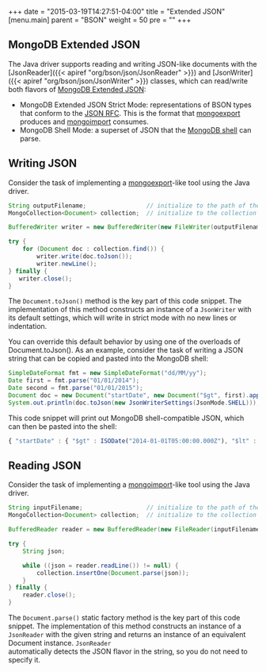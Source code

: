 +++
date = "2015-03-19T14:27:51-04:00"
title = "Extended JSON"
[menu.main]
  parent = "BSON"
  weight = 50
  pre = "<i class='fa'></i>"
+++

## MongoDB Extended JSON

The Java driver supports reading and writing JSON-like documents with the [JsonReader]({{< apiref "org/bson/json/JsonReader" >}}) and
[JsonWriter]({{< apiref "org/bson/json/JsonWriter" >}}) classes, which can read/write both flavors of 
[MongoDB Extended JSON](http://docs.mongodb.org/manual/reference/mongodb-extended-json/): 

- MongoDB Extended JSON Strict Mode: representations of BSON types that conform to the [JSON RFC](http://www.json.org/). This is the 
format that [mongoexport](http://docs.mongodb.org/manual/reference/program/mongoexport/) produces and 
[mongoimport](http://docs.mongodb.org/manual/reference/program/mongoimport/) consumes.
- MongoDB Shell Mode: a superset of JSON that the 
[MongoDB shell](http://docs.mongodb.org/manual/tutorial/getting-started-with-the-mongo-shell/) can parse. 
 

## Writing JSON

Consider the task of implementing a [mongoexport](http://docs.mongodb.org/manual/reference/program/mongoexport/)-like tool using the 
Java driver.  
    
```java
String outputFilename;                 // initialize to the path of the file to write to
MongoCollection<Document> collection;  // initialize to the collection from which you want to query

BufferedWriter writer = new BufferedWriter(new FileWriter(outputFilename));

try {
    for (Document doc : collection.find()) {
        writer.write(doc.toJson());
        writer.newLine();
} finally {
   writer.close();
}
```

The `Document.toJson()` method is the key part of this code snippet.  The implementation of this method constructs an instance of a 
`JsonWriter` with its default settings, which will write in strict mode with no new lines or indentation.

You can override this default behavior by using one of the overloads of Document.toJson().  As an example, consider the task of writing a
 JSON string that can be copied and pasted into the MongoDB shell:
 
```java
SimpleDateFormat fmt = new SimpleDateFormat("dd/MM/yy");
Date first = fmt.parse("01/01/2014");
Date second = fmt.parse("01/01/2015");
Document doc = new Document("startDate", new Document("$gt", first).append("$lt", second)); 
System.out.println(doc.toJson(new JsonWriterSettings(JsonMode.SHELL))); 
```

This code snippet will print out MongoDB shell-compatible JSON, which can then be pasted into the shell:
 
```javascript
{ "startDate" : { "$gt" : ISODate("2014-01-01T05:00:00.000Z"), "$lt" : ISODate("2015-01-01T05:00:00.000Z") } }
```

## Reading JSON

Consider the task of implementing a [mongoimport](http://docs.mongodb.org/manual/reference/program/mongoimport/)-like tool using the 
Java driver.  
    
```java
String inputFilename;                  // initialize to the path of the file to read from
MongoCollection<Document> collection;  // initialize to the collection to which you want to write

BufferedReader reader = new BufferedReader(new FileReader(inputFilename));

try {
    String json;

    while ((json = reader.readLine()) != null) {
        collection.insertOne(Document.parse(json));
    } 
} finally {
    reader.close();
}
```

The `Document.parse()` static factory method is the key part of this code snippet.  The implementation of this method constructs an 
instance of a `JsonReader` with the given string and returns an instance of an equivalent Document instance. `JsonReader`  
automatically detects the JSON flavor in the string, so you do not need to specify it. 

 



